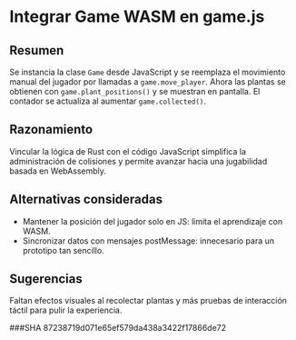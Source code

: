 # Integrar Game WASM en game.js

## Resumen
Se instancia la clase `Game` desde JavaScript y se reemplaza el movimiento manual del jugador por llamadas a `game.move_player`. Ahora las plantas se obtienen con `game.plant_positions()` y se muestran en pantalla. El contador se actualiza al aumentar `game.collected()`.

## Razonamiento
Vincular la lógica de Rust con el código JavaScript simplifica la administración de colisiones y permite avanzar hacia una jugabilidad basada en WebAssembly.

## Alternativas consideradas
- Mantener la posición del jugador solo en JS: limita el aprendizaje con WASM.
- Sincronizar datos con mensajes postMessage: innecesario para un prototipo tan sencillo.

## Sugerencias
Faltan efectos visuales al recolectar plantas y más pruebas de interacción táctil para pulir la experiencia.

###SHA
87238719d071e65ef579da438a3422f17866de72
